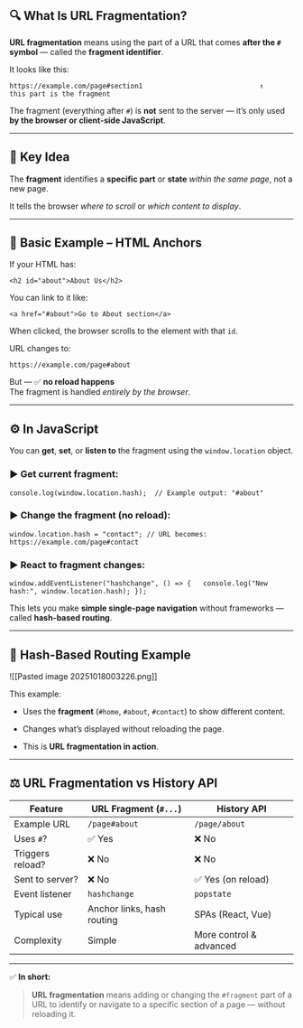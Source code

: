 ## 🔍 What Is URL Fragmentation?

**URL fragmentation** means using the part of a URL that comes **after the `#` symbol** — called the **fragment identifier**.

It looks like this:

`https://example.com/page#section1                            
						   ↑          
						this part is the fragment`

The fragment (everything after `#`) is **not** sent to the server — it’s only used **by the browser or client-side JavaScript**.

---

## 🧠 Key Idea

The **fragment** identifies a **specific part** or **state** _within the same page_, not a new page.

It tells the browser _where to scroll_ or _which content to display_.

---

## 📘 Basic Example – HTML Anchors

If your HTML has:

`<h2 id="about">About Us</h2>`

You can link to it like:

`<a href="#about">Go to About section</a>`

When clicked, the browser scrolls to the element with that `id`.

URL changes to:

`https://example.com/page#about`

But — ✅ **no reload happens**  
The fragment is handled _entirely by the browser_.

---

## ⚙️ In JavaScript

You can **get**, **set**, or **listen to** the fragment using the `window.location` object.

### ▶️ Get current fragment:

`console.log(window.location.hash);  // Example output: "#about"`

### ▶️ Change the fragment (no reload):

`window.location.hash = "contact"; // URL becomes: https://example.com/page#contact`

### ▶️ React to fragment changes:

`window.addEventListener("hashchange", () => {   console.log("New hash:", window.location.hash); });`

This lets you make **simple single-page navigation** without frameworks — called **hash-based routing**.

---

## 🧩 Hash-Based Routing Example

![[Pasted image 20251018003226.png]]

This example:

- Uses the **fragment** (`#home`, `#about`, `#contact`) to show different content.
    
- Changes what’s displayed without reloading the page.
    
- This is **URL fragmentation in action**.
    

---

## ⚖️ URL Fragmentation vs History API

| Feature          | URL Fragment (`#...`)      | History API             |
| ---------------- | -------------------------- | ----------------------- |
| Example URL      | `/page#about`              | `/page/about`           |
| Uses `#`?        | ✅ Yes                      | ❌ No                    |
| Triggers reload? | ❌ No                       | ❌ No                    |
| Sent to server?  | ❌ No                       | ✅ Yes (on reload)       |
| Event listener   | `hashchange`               | `popstate`              |
| Typical use      | Anchor links, hash routing | SPAs (React, Vue)       |
| Complexity       | Simple                     | More control & advanced |

---

✅ **In short:**

> **URL fragmentation** means adding or changing the `#fragment` part of a URL to identify or navigate to a specific section of a page — without reloading it.